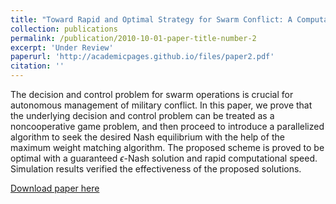 ```yaml
---
title: "Toward Rapid and Optimal Strategy for Swarm Conflict: A Computational Game Approach"
collection: publications
permalink: /publication/2010-10-01-paper-title-number-2
excerpt: 'Under Review'
paperurl: 'http://academicpages.github.io/files/paper2.pdf'
citation: ''
---
```

The decision and control problem for swarm operations is crucial for autonomous management of military conflict. In this paper, we prove that the underlying decision and control problem can be treated as a noncooperative game problem, and then proceed to introduce a parallelized algorithm to seek the desired Nash equilibrium with the help of the maximum weight matching algorithm. The proposed scheme is proved to be optimal with a guaranteed $\epsilon$-Nash solution and rapid computational speed. Simulation results verified the effectiveness of the proposed solutions.

[Download paper here](http://academicpages.github.io/files/paper2.pdf)

